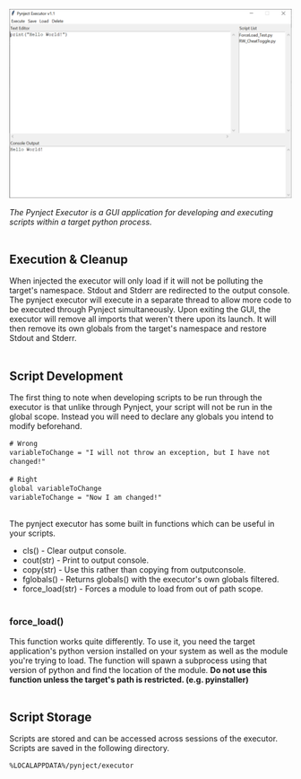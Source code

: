 ![Screenshot](../images/executor.png)

*The Pynject Executor is a GUI application for developing and executing scripts within a target python process.*
<br><br>

## Execution & Cleanup
When injected the executor will only load if it will not be polluting the target's namespace. Stdout and Stderr are redirected to the output console. The pynject executor will execute in a separate thread to allow more code to be executed through Pynject simultaneously. Upon exiting the GUI, the executor will remove all imports that weren't there upon its launch. It will then remove its own globals from the target's namespace and restore Stdout and Stderr.
<br><br>

## Script Development
The first thing to note when developing scripts to be run through the executor is that unlike through Pynject, your script will not be run in the global scope. Instead you will need to declare any globals you intend to modify beforehand.

```
# Wrong
variableToChange = "I will not throw an exception, but I have not changed!"

# Right
global variableToChange
variableToChange = "Now I am changed!"
```
<br>
The pynject executor has some built in functions which can be useful in your scripts.

* cls() - Clear output console.
* cout(str) - Print to output console.
* copy(str) - Use this rather than copying from outputconsole.
* fglobals() - Returns globals() with the executor's own globals filtered.
* force_load(str) - Forces a module to load from out of path scope.
<br><br>
### force_load()
This function works quite differently. To use it, you need the target application's python version installed on your system as well as the module you're trying to load. The function will spawn a subprocess using that version of python and find the location of the module. __Do not use this function unless the target's path is restricted. (e.g. pyinstaller)__
<br><br>

## Script Storage
Scripts are stored and can be accessed across sessions of the executor. Scripts are saved in the following directory.
```
%LOCALAPPDATA%/pynject/executor
```